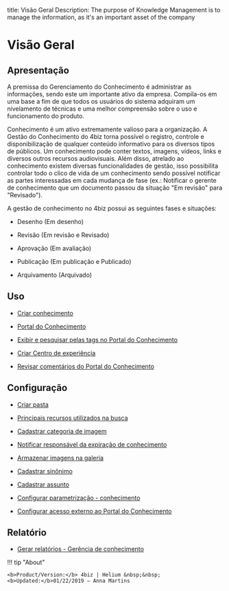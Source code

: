 title: Visão Geral
Description: The purpose of Knowledge Management is to manage the information, as it's an important asset of the company 
# Visão Geral

## Apresentação

A premissa do Gerenciamento do Conhecimento é administrar as informações, sendo este um importante ativo da empresa. Compila-os em uma base a fim de que todos os usuários do sistema adquiram um nivelamento de técnicas e uma melhor compreensão sobre o uso e funcionamento do produto.

Conhecimento é um ativo extremamente valioso para a organização. A Gestão do Conhecimento do 4biz torna possível o registro, controle e disponibilização de qualquer conteúdo informativo para os diversos tipos de públicos. Um conhecimento pode conter textos, imagens, vídeos, links e diversos outros recursos audiovisuais. Além disso, atrelado ao conhecimento existem diversas funcionalidades de gestão, isso possibilita controlar todo o clico de vida de um conhecimento sendo possível notificar as partes interessadas em cada mudança de fase (ex.: Notificar o gerente de conhecimento que um documento passou da situação "Em revisão" para "Revisado").

A gestão de conhecimento no 4biz possui as seguintes fases e situações:

- Desenho (Em desenho)

- Revisão (Em revisão e Revisado)

- Aprovação (Em avaliação)

- Publicação (Em publicação e Publicado)

- Arquivamento (Arquivado)

## Uso

- [Criar conhecimento](/pt-br/4biz-helium/processes/knowledge/use/create-knowledge.html)

- [Portal do Conhecimento](/pt-br/4biz-helium/processes/knowledge/use/knowledge-portal.html)

- [Exibir e pesquisar pelas tags no Portal do Conhecimento](/pt-br/4biz-helium/processes/knowledge/use/display-tags-on-knowledge-portal.html)

- [Criar Centro de experiência](/pt-br/4biz-helium/processes/knowledge/use/create-experience-center.html)

- [Revisar comentários do Portal do Conhecimento](/pt-br/4biz-helium/processes/knowledge/use/review-reviews.html)

Configuração
-----------------

- [Criar pasta](/pt-br/4biz-helium/processes/knowledge/configuration/create-folder.html)

- [Principais recursos utilizados na busca](/pt-br/4biz-helium/processes/knowledge/configuration/refine-search-knowledge-portal.html)

- [Cadastrar categoria de imagem](/pt-br/4biz-helium/processes/knowledge/configuration/register-image-category.html)

- [Notificar responsável da expiração de conhecimento](/pt-br/4biz-helium/processes/knowledge/configuration/notify-responsible-knowledge-expiration.html)

- [Armazenar imagens na galeria](/pt-br/4biz-helium/processes/knowledge/configuration/store-images-gallery.html)

- [Cadastrar sinônimo](/pt-br/4biz-helium/processes/knowledge/configuration/register-synonym.html)

- [Cadastrar assunto](/pt-br/4biz-helium/processes/knowledge/configuration/register-subject.html)

- [Configurar parametrização - conhecimento](/pt-br/4biz-helium/platform-administration/parameters-list/configure-parametrization-knowledge.html)

- [Configurar acesso externo ao Portal do Conhecimento](/pt-br/4biz-helium/processes/knowledge/configuration/configure-external-access-knowledge-portal.html)

Relatório
-----------

- [Gerar relatórios - Gerência de conhecimento](/pt-br/4biz-helium/processes/knowledge/use/generate-reports-knowledge-management.html)

!!! tip "About"

    <b>Product/Version:</b> 4biz | Helium &nbsp;&nbsp;
    <b>Updated:</b>01/22/2019 – Anna Martins

